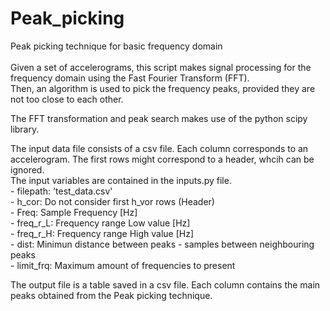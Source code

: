 # Peak_picking
Peak picking technique for basic frequency domain<br>
<br>
Given a set of accelerograms, this script makes signal processing for the frequency domain using the Fast Fourier Transform (FFT).<br>
Then, an algorithm is used to pick the frequency peaks, provided they are not too close to each other.<br>

The FFT transformation and peak search makes use of the python scipy library.<br>

The input data file consists of a csv file. Each column corresponds to an accelerogram. The first rows might correspond to a header, whcih can be ignored.<br>
The input variables are contained in the inputs.py file.<br>
    - filepath: 'test_data.csv'<br>
    - h_cor: Do not consider first h_vor rows (Header)<br>
    - Freq: Sample Frequency [Hz]<br>
    - freq_r_L: Frequency range Low value [Hz]<br>
    - freq_r_H: Frequency range High value [Hz]<br>
    - dist: Minimun distance between peaks - samples between neighbouring peaks<br>
    - limit_frq: Maximum amount of frequencies to present<br>

The output file is a table saved in a csv file. Each  column contains the main peaks obtained from the Peak picking technique.<br> 
